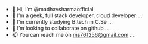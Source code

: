 - 👋 Hi, I’m @madhavsharmaofficial
- 👀 I’m a geek, full stack developer, cloud developer ...
- 🌱 I’m currently studying B.tech in C.Se ...
- 💞️ I’m looking to collaborate on github ...
- 📫 You can reach me on ms761256@gmail.com ...

<!---
madhavsharmaofficial/madhavsharmaofficial is a ✨ special ✨ repository because its `README.md` (this file) appears on your GitHub profile.
You can click the Preview link to take a look at your changes.
--->
